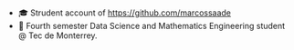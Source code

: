 - 🎓 Strudent account of https://github.com/marcossaade
- 🔵 Fourth semester Data Science and Mathematics Engineering student @ Tec de Monterrey.
